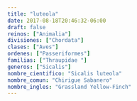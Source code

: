 ```yaml
---
title: "luteola"
date: 2017-08-18T20:46:32-06:00
draft: false
reinos: ["Animalia"]
divisiones: ["Chordata"]
clases: ["Aves"]
ordenes: ["Passeriformes"]
familias: ["Thraupidae "]
generos: ["Sicalis"]
nombre_cientifico: "Sicalis luteola"
nombre_comun: "Chirigue Sabanero"
nombre_ingles: "Grassland Yellow-Finch"
---
```

